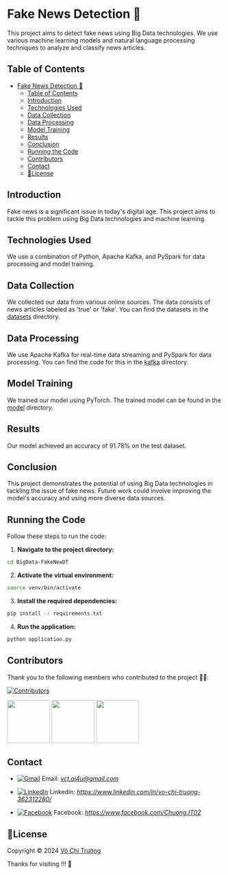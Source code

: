# Fake News Detection 📝

This project aims to detect fake news using Big Data technologies. We use various machine learning models and natural language processing techniques to analyze and classify news articles.

## Table of Contents

- [Fake News Detection 📝](#fake-news-detection-)
  - [Table of Contents](#table-of-contents)
  - [Introduction](#introduction)
  - [Technologies Used](#technologies-used)
  - [Data Collection](#data-collection)
  - [Data Processing](#data-processing)
  - [Model Training](#model-training)
  - [Results](#results)
  - [Conclusion](#conclusion)
  - [Running the Code](#running-the-code)
  - [Contributors](#contributors)
  - [Contact](#contact)
  - [📝License](#license)

## Introduction

Fake news is a significant issue in today's digital age. This project aims to tackle this problem using Big Data technologies and machine learning.

## Technologies Used

We use a combination of Python, Apache Kafka, and PySpark for data processing and model training.

## Data Collection

We collected our data from various online sources. The data consists of news articles labeled as 'true' or 'fake'. You can find the datasets in the [datasets](BigData-FakeNewDT/datasets) directory.

## Data Processing

We use Apache Kafka for real-time data streaming and PySpark for data processing. You can find the code for this in the [kafka](BigData-FakeNewDT/kafka) directory.

## Model Training

We trained our model using PyTorch. The trained model can be found in the [model](BigData-FakeNewDT/model) directory.

## Results

Our model achieved an accuracy of 91.78% on the test dataset.

## Conclusion

This project demonstrates the potential of using Big Data technologies in tackling the issue of fake news. Future work could involve improving the model's accuracy and using more diverse data sources.

## Running the Code

Follow these steps to run the code:

1. **Navigate to the project directory:**

```sh
cd BigData-FakeNewDT
```

2. **Activate the virtual environment:**

```sh
source venv/bin/activate
```

3. **Install the required dependencies:**

```sh
pip install -r requirements.txt
```

4. **Run the application:**

```sh
python application.py
```
## Contributors
Thank you to the following members who contributed to the project 🌹🎉:

[![Contributors](https://img.shields.io/github/contributors/chuongprg-it/BigData-FakeNewDT?style=for-the-badge)](https://github.com/chuongprg-it/BigData-FakeNewDT/graphs/contributors)

[//]:#[![Avatar](https://github.com/chuongprg-it.png?size=100)](https://github.com/chuongprg-it)
[//]:#[![Avatar](https://github.com/chuongprg.png?size=100)](https://github.com/chuongprg)

[<img src="https://github.com/chuongprg-it.png?size=100" width="100" height="100" >](https://github.com/chuongprg-it)
[<img src="https://github.com/chuongprg.png?size=100" width="100" height="100" >](https://github.com/chuongprg)
[<img src="https://github.com/nxavu2002.png?size=100" width="100" height="100" >](https://github.com/nxavu2002)


## Contact
- [![Gmail](https://img.shields.io/badge/Gmail-D14836?style=for-the-badge&logo=gmail&logoColor=white)](vct.ai4u@gmail.com) Email: *vct.ai4u@gmail.com*

- [![LinkedIn](https://img.shields.io/badge/LinkedIn-0077B5?style=for-the-badge&logo=linkedin&logoColor=white)]([https://www.linkedin.com/in/your-username/](https://www.linkedin.com/in/vo-chi-truong-362312280/)) Linkedin: *https://www.linkedin.com/in/vo-chi-truong-362312280/*

- [![Facebook](https://img.shields.io/badge/Facebook-1877F2?style=for-the-badge&logo=facebook&logoColor=white)]([https://www.facebook.com/your-username/](https://www.facebook.com/Chuong.IT02)) Facebook: *https://www.facebook.com/Chuong.IT02*
## 📝License
Copyright © 2024 [Võ Chí Trường](https://github.com/chuongprg-it)

Thanks for visiting !!! 💖
